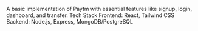 A basic implementation of Paytm with essential features like signup, login, dashboard, and transfer.
Tech Stack
Frontend: React, Tailwind CSS
Backend: Node.js, Express, MongoDB/PostgreSQL
